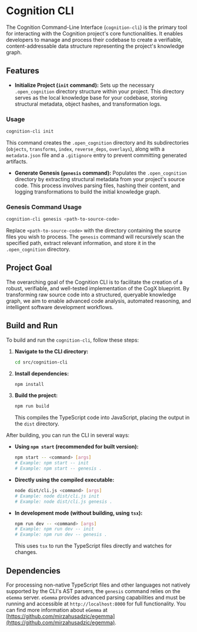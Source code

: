 # Cognition CLI

The Cognition Command-Line Interface (`cognition-cli`) is the primary tool for interacting with the Cognition project's core functionalities. It enables developers to manage and process their codebase to create a verifiable, content-addressable data structure representing the project's knowledge graph.

## Features

- **Initialize Project (`init` command):** Sets up the necessary `.open_cognition` directory structure within your project. This directory serves as the local knowledge base for your codebase, storing structural metadata, object hashes, and transformation logs.

### Usage

```bash
cognition-cli init
```

This command creates the `.open_cognition` directory and its subdirectories (`objects`, `transforms`, `index`, `reverse_deps`, `overlays`), along with a `metadata.json` file and a `.gitignore` entry to prevent committing generated artifacts.

- **Generate Genesis (`genesis` command):** Populates the `.open_cognition` directory by extracting structural metadata from your project's source code. This process involves parsing files, hashing their content, and logging transformations to build the initial knowledge graph.

### Genesis Command Usage

```bash
cognition-cli genesis <path-to-source-code>
```

Replace `<path-to-source-code>` with the directory containing the source files you wish to process. The `genesis` command will recursively scan the specified path, extract relevant information, and store it in the `.open_cognition` directory.

## Project Goal

The overarching goal of the Cognition CLI is to facilitate the creation of a robust, verifiable, and well-tested implementation of the CogX blueprint. By transforming raw source code into a structured, queryable knowledge graph, we aim to enable advanced code analysis, automated reasoning, and intelligent software development workflows.

## Build and Run

To build and run the `cognition-cli`, follow these steps:

1. **Navigate to the CLI directory:**

    ```bash
    cd src/cognition-cli
    ```

2. **Install dependencies:**

    ```bash
    npm install
    ```

3. **Build the project:**

    ```bash
    npm run build
    ```

    This compiles the TypeScript code into JavaScript, placing the output in the `dist` directory.

After building, you can run the CLI in several ways:

- **Using `npm start` (recommended for built version):**

  ```bash
  npm start -- <command> [args]
  # Example: npm start -- init
  # Example: npm start -- genesis .
  ```

- **Directly using the compiled executable:**

  ```bash
  node dist/cli.js <command> [args]
  # Example: node dist/cli.js init
  # Example: node dist/cli.js genesis .
  ```

- **In development mode (without building, using `tsx`):**

  ```bash
  npm run dev -- <command> [args]
  # Example: npm run dev -- init
  # Example: npm run dev -- genesis .
  ```

  This uses `tsx` to run the TypeScript files directly and watches for changes.

## Dependencies

For processing non-native TypeScript files and other languages not natively supported by the CLI's AST parsers, the `genesis` command relies on the `eGemma` server. `eGemma` provides advanced parsing capabilities and must be running and accessible at `http://localhost:8000` for full functionality. You can find more information about `eGemma` at [https://github.com/mirzahusadzic/egemma](https://github.com/mirzahusadzic/egemma).
